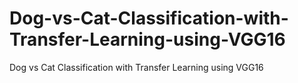 # Dog-vs-Cat-Classification-with-Transfer-Learning-using-VGG16
Dog vs Cat Classification with Transfer Learning using VGG16
